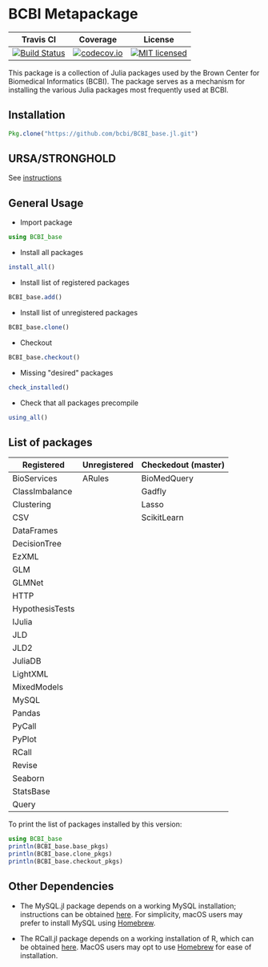 # BCBI Metapackage

| Travis CI | Coverage | License |
|-----------|----------|---------|
|[![Build Status](https://travis-ci.org/bcbi/BCBI_base.jl.svg?branch=master)](https://travis-ci.org/bcbi/BCBI_base.jl)|[![codecov.io](http://codecov.io/github/bcbi/BCBI_base.jl/coverage.svg?branch=master)](http://codecov.io/githubbcbi/BCBI_base.jl?branch=master)|[![MIT licensed](https://img.shields.io/badge/license-MIT-blue.svg)](https://raw.githubusercontent.com/bcbi/BCBI_base.jl/bcbi_v0.0.0/LICENSE.md)|

This package is a collection of Julia packages used by the Brown Center for Biomedical Informatics (BCBI). The package serves as a mechanism for installing the various Julia packages most frequently used at BCBI.


## Installation

```julia
Pkg.clone("https://github.com/bcbi/BCBI_base.jl.git")
```

## URSA/STRONGHOLD

See [instructions](https://github.com/bcbi/BCBI_base.jl/blob/master/STRONGHOLD.md)

## General Usage

* Import package

```julia
using BCBI_base
```

* Install all packages

```julia
install_all()
````

* Install list of registered packages

```julia
BCBI_base.add()
```

* Install list of unregistered packages

```julia
BCBI_base.clone()
```

* Checkout

```julia
BCBI_base.checkout()
```

* Missing "desired" packages

```julia
check_installed()
```

* Check that all packages precompile

```julia
using_all()
```

## List of packages

| Registered | Unregistered | Checkedout (master) |
|------------|--------------|---------------------|
|BioServices|ARules|BioMedQuery|
|ClassImbalance||Gadfly|
|Clustering||Lasso|
|CSV||ScikitLearn|
|DataFrames|||
|DecisionTree|||
|EzXML|||
|GLM|||
|GLMNet|||
|HTTP|||
|HypothesisTests|||
|IJulia|||
|JLD|||
|JLD2|||
|JuliaDB|||
|LightXML|||
|MixedModels|||
|MySQL|||
|Pandas|||
|PyCall|||
|PyPlot|||
|RCall|||
|Revise|||
|Seaborn|||
|StatsBase|||
|Query|||


To print the list of packages installed by this version:


```julia
using BCBI_base
println(BCBI_base.base_pkgs)
println(BCBI_base.clone_pkgs)
println(BCBI_base.checkout_pkgs)
```


## Other Dependencies
* The MySQL.jl package depends on a working MySQL installation; instructions can be obtained [here](https://dev.mysql.com/doc/refman/5.7/en/installing.html). For simplicity, macOS users may prefer to install MySQL using [Homebrew](https://brew.sh/).

* The RCall.jl package depends on a working installation of R, which can be obtained [here](https://www.r-project.org/). MacOS users may opt to use [Homebrew](https://brew.sh/) for ease of installation.
